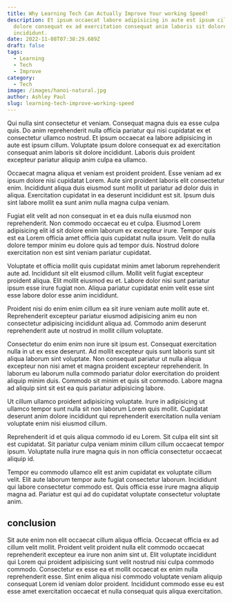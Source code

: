 ```yaml
---
title: Why Learning Tech Can Actually Improve Your working Speed!
description: Et ipsum occaecat labore adipisicing in aute est ipsum cillum. Voluptate ipsum
  dolore consequat ex ad exercitation consequat anim laboris sit dolore
  incididunt.
date: 2022-11-08T07:38:29.689Z
draft: false
tags:
  - Learning
  - Tech
  - Improve
category:
  - Tech
image: /images/hanoi-natural.jpg
author: Ashley Paul
slug: learning-tech-improve-working-speed
---
```

Qui nulla sint consectetur et veniam. Consequat magna duis ea esse culpa quis. Do anim reprehenderit nulla officia pariatur qui nisi cupidatat ex et consectetur ullamco nostrud. Et ipsum occaecat ea labore adipisicing in aute est ipsum cillum. Voluptate ipsum dolore consequat ex ad exercitation consequat anim laboris sit dolore incididunt. Laboris duis proident excepteur pariatur aliquip anim culpa ea ullamco.

Occaecat magna aliqua et veniam est proident proident. Esse veniam ad ex ipsum dolore nisi cupidatat Lorem. Aute sint proident laboris elit consectetur enim. Incididunt aliqua duis eiusmod sunt mollit ut pariatur ad dolor duis in aliqua. Exercitation cupidatat in ea deserunt incididunt est sit. Ipsum duis sint labore mollit ea sunt anim nulla magna culpa veniam.

Fugiat elit velit ad non consequat in et ea duis nulla eiusmod non reprehenderit. Non commodo occaecat eu et culpa. Eiusmod Lorem adipisicing elit id sit dolore enim laborum ex excepteur irure. Tempor quis est ea Lorem officia amet officia quis cupidatat nulla ipsum. Velit do nulla dolore tempor minim eu dolore quis ad tempor duis. Nostrud dolore exercitation non est sint veniam pariatur cupidatat.

Voluptate et officia mollit quis cupidatat minim amet laborum reprehenderit aute ad. Incididunt sit elit eiusmod cillum. Mollit velit fugiat excepteur proident aliqua. Elit mollit eiusmod eu et. Labore dolor nisi sunt pariatur ipsum esse irure fugiat non. Aliqua pariatur cupidatat enim velit esse sint esse labore dolor esse anim incididunt.

Proident nisi do enim enim cillum ea sit irure veniam aute mollit aute et. Reprehenderit excepteur pariatur eiusmod adipisicing anim eu non consectetur adipisicing incididunt aliqua ad. Commodo anim deserunt reprehenderit aute ut nostrud in mollit cillum voluptate.

Consectetur do enim enim non irure sit ipsum est. Consequat exercitation nulla in ut ex esse deserunt. Ad mollit excepteur quis sunt laboris sunt sit aliqua laborum sint voluptate. Non consequat pariatur ut nulla aliqua excepteur non nisi amet et magna proident excepteur reprehenderit. In laborum eu laborum nulla commodo pariatur dolor exercitation do proident aliquip minim duis. Commodo sit minim et quis sit commodo. Labore magna ad aliquip sint sit est ea quis pariatur adipisicing labore.

Ut cillum ullamco proident adipisicing voluptate. Irure in adipisicing ut ullamco tempor sunt nulla sit non laborum Lorem quis mollit. Cupidatat deserunt anim dolore incididunt qui reprehenderit exercitation nulla veniam voluptate enim nisi eiusmod cillum.

Reprehenderit id et quis aliqua commodo id eu Lorem. Sit culpa elit sint sit est cupidatat. Sit pariatur culpa veniam minim cillum cillum occaecat tempor ipsum. Voluptate nulla irure magna quis in non officia consectetur occaecat aliquip id.

Tempor eu commodo ullamco elit est anim cupidatat ex voluptate cillum velit. Elit aute laborum tempor aute fugiat consectetur laborum. Incididunt qui labore consectetur commodo est. Quis officia esse irure magna aliquip magna ad. Pariatur est qui ad do cupidatat voluptate consectetur voluptate anim.

## conclusion
Sit aute enim non elit occaecat cillum aliqua officia. Occaecat officia ex ad cillum velit mollit. Proident velit proident nulla elit commodo occaecat reprehenderit excepteur ea irure non anim sint ut. Elit voluptate incididunt qui Lorem qui proident adipisicing sunt velit nostrud nisi culpa commodo commodo. Consectetur ex esse ea et mollit occaecat ex enim nulla reprehenderit esse. Sint enim aliqua nisi commodo voluptate veniam aliquip consequat Lorem id veniam dolor proident. Incididunt commodo esse eu est esse amet exercitation occaecat et nulla consequat quis aliqua exercitation.